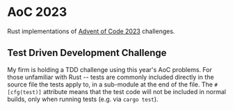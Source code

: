 # AoC 2023

Rust implementations of [Advent of Code 2023](https://adventofcode.com/2023) challenges.

## Test Driven Development Challenge

My firm is holding a TDD challenge using this year's AoC problems. For those
unfamiliar with Rust -- tests are commonly included directly in the source file
the tests apply to, in a sub-module at the end of the file. The `#[cfg(test)]`
attribute means that the test code will not be included in normal builds, only
when running tests (e.g. via `cargo test`).

